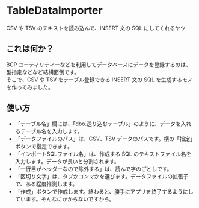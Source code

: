 # TableDataImporter
CSV や TSV のテキストを読み込んで、INSERT 文の SQL にしてくれるヤツ

## これは何か？
BCP ユーティリティーなどを利用してデータベースにデータを登録するのは、型指定などなど結構面倒です。  
そこで、CSV や TSV をテーブル登録できる INSERT 文の SQL を生成するモノを作ってみました。

## 使い方
* 「テーブル名」欄には、「dbo.送り込むテーブル」のように、データを入れるテーブル名を入力します。
* 「データファイルのパス」は、CSV、TSV データのパスです。横の「指定」ボタンで指定できます。
* 「インポートSQLファイル名」は、作成する SQL のテキストファイル名を入力します。データが長いと分割されます。
* 「一行目がヘッダーなので除外する」は、読んで字のごとしです。
* 「区切り文字」は、タブかコンマかを選びます。データファイルの拡張子で、ある程度推測します。
* 「作成」ボタンで作成します。終わると、勝手にアプリを終了するようにしています。そんなにかからないですから。
